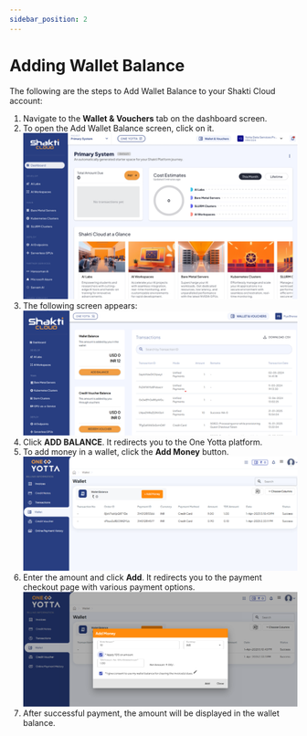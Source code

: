 ```yaml
---
sidebar_position: 2
---
```

# Adding Wallet Balance

The following are the steps to Add Wallet Balance to your Shakti Cloud account:

1. Navigate to the **Wallet & Vouchers** tab on the dashboard screen.
2. To open the Add Wallet Balance screen, click on it.
	![Wallet & Vouchers](img/WalletandVouchers1.png)
3. The following screen appears:
	![Add Wallet Balance](img/AddWalletBalance.png)
4. Click **ADD BALANCE**. It redirects you to the One Yotta platform.
5. To add money in a wallet, click the **Add Money** button.
   ![Add Money](img/OneYotta1.png)
6. Enter the amount and click **Add**. It redirects you to the payment checkout page with various payment options.
   ![Add](img/OneYotta2.png)
7. After successful payment, the amount will be displayed in the wallet balance.
